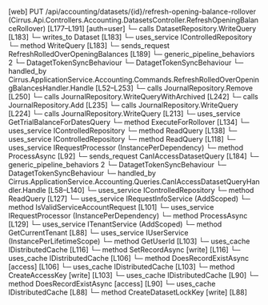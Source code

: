 [web] PUT /api/accounting/datasets/{id}/refresh-opening-balance-rollover  (Cirrus.Api.Controllers.Accounting.DatasetsController.RefreshOpeningBalanceRollover)  [L177–L191] [auth=user]
  └─ calls DatasetRepository.WriteQuery [L183]
  └─ writes_to Dataset [L183]
  └─ uses_service IControlledRepository<Dataset>
    └─ method WriteQuery [L183]
  └─ sends_request RefreshRolledOverOpeningBalances [L189]
    └─ generic_pipeline_behaviors 2
      └─ DatagetTokenSyncBehaviour
      └─ DatagetTokenSyncBehaviour
    └─ handled_by Cirrus.ApplicationService.Accounting.Commands.RefreshRolledOverOpeningBalancesHandler.Handle [L52–L253]
      └─ calls JournalRepository.Remove [L250]
      └─ calls JournalRepository.WriteQueryWithArchived [L242]
      └─ calls JournalRepository.Add [L235]
      └─ calls JournalRepository.WriteQuery [L224]
      └─ calls JournalRepository.WriteQuery [L213]
      └─ uses_service GetTrialBalanceForDatesQuery
        └─ method ExecuteForRollover [L134]
      └─ uses_service IControlledRepository<Account>
        └─ method ReadQuery [L138]
      └─ uses_service IControlledRepository<Dataset>
        └─ method ReadQuery [L118]
      └─ uses_service IRequestProcessor (InstancePerDependency)
        └─ method ProcessAsync [L92]
  └─ sends_request CanIAccessDatasetQuery [L184]
    └─ generic_pipeline_behaviors 2
      └─ DatagetTokenSyncBehaviour
      └─ DatagetTokenSyncBehaviour
    └─ handled_by Cirrus.ApplicationService.Accounting.Queries.CanIAccessDatasetQueryHandler.Handle [L58–L140]
      └─ uses_service IControlledRepository<Dataset>
        └─ method ReadQuery [L127]
      └─ uses_service IRequestInfoService (AddScoped)
        └─ method IsValidServiceAccountRequest [L101]
      └─ uses_service IRequestProcessor (InstancePerDependency)
        └─ method ProcessAsync [L129]
      └─ uses_service ITenantService (AddScoped)
        └─ method GetCurrentTenant [L88]
      └─ uses_service IUserService (InstancePerLifetimeScope)
        └─ method GetUserId [L103]
      └─ uses_cache IDistributedCache [L116]
        └─ method SetRecordAsync [write] [L116]
      └─ uses_cache IDistributedCache [L106]
        └─ method DoesRecordExistAsync [access] [L106]
      └─ uses_cache IDistributedCache [L103]
        └─ method CreateAccessKey [write] [L103]
      └─ uses_cache IDistributedCache [L90]
        └─ method DoesRecordExistAsync [access] [L90]
      └─ uses_cache IDistributedCache [L88]
        └─ method CreateDatasetLockKey [write] [L88]

